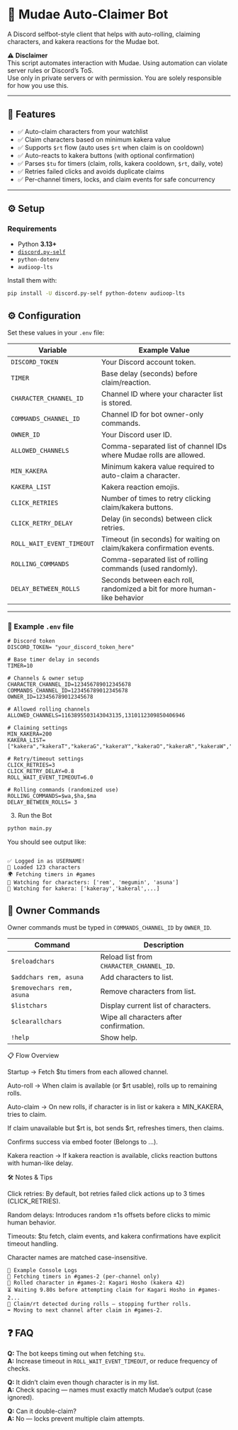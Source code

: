 # 🎲 Mudae Auto-Claimer Bot

A Discord selfbot-style client that helps with auto-rolling, claiming characters, and kakera reactions for the Mudae bot.

⚠️ **Disclaimer**  
This script automates interaction with Mudae. Using automation can violate server rules or Discord’s ToS.  
Use only in private servers or with permission. You are solely responsible for how you use this.

---

## 🚀 Features
- ✅ Auto-claim characters from your watchlist  
- ✅ Claim characters based on minimum kakera value  
- ✅ Supports `$rt` flow (auto uses `$rt` when claim is on cooldown)  
- ✅ Auto-reacts to kakera buttons (with optional confirmation)  
- ✅ Parses `$tu` for timers (claim, rolls, kakera cooldown, `$rt`, daily, vote)  
- ✅ Retries failed clicks and avoids duplicate claims  
- ✅ Per-channel timers, locks, and claim events for safe concurrency  

---

## ⚙️ Setup

### Requirements
- Python **3.13+**
- [`discord.py-self`](https://pypi.org/project/discord.py-self/)  
- `python-dotenv`  
- `audioop-lts`  

Install them with:

```bash
pip install -U discord.py-self python-dotenv audioop-lts
```


## ⚙️ Configuration

Set these values in your `.env` file:

| Variable                  | Example Value                                                                 |
|---------------------------|-------------------------------------------------------------------------------|
| `DISCORD_TOKEN`           | Your Discord account token.                                                 |
| `TIMER`                   | Base delay (seconds) before claim/reaction.                                 |
| `CHARACTER_CHANNEL_ID`    | Channel ID where your character list is stored.                             |
| `COMMANDS_CHANNEL_ID`     | Channel ID for bot owner-only commands.                                     |
| `OWNER_ID`                | Your Discord user ID.                                                       |
| `ALLOWED_CHANNELS`        | Comma-separated list of channel IDs where Mudae rolls are allowed.          |
| `MIN_KAKERA`              | Minimum kakera value required to auto-claim a character.                    |
| `KAKERA_LIST`             | Kakera reaction emojis.                                                |
| `CLICK_RETRIES`           | Number of times to retry clicking claim/kakera buttons.                     |
| `CLICK_RETRY_DELAY`       | Delay (in seconds) between click retries.                                   |
| `ROLL_WAIT_EVENT_TIMEOUT` | Timeout (in seconds) for waiting on claim/kakera confirmation events.       |
| `ROLLING_COMMANDS`        | Comma-separated list of rolling commands (used randomly).                   |
| `DELAY_BETWEEN_ROLLS`     | Seconds between each roll, randomized a bit for more human-like behavior    |
---

### 📂 Example `.env` file

```env
# Discord token 
DISCORD_TOKEN= "your_discord_token_here"

# Base timer delay in seconds
TIMER=10

# Channels & owner setup
CHARACTER_CHANNEL_ID=123456789012345678
COMMANDS_CHANNEL_ID=123456789012345678
OWNER_ID=123456789012345678

# Allowed rolling channels
ALLOWED_CHANNELS=1163895503143043135,1310112309850406946

# Claiming settings
MIN_KAKERA=200
KAKERA_LIST=["kakera","kakeraT","kakeraG","kakeraY","kakeraO","kakeraR","kakeraW","kakeraL"]

# Retry/timeout settings
CLICK_RETRIES=3
CLICK_RETRY_DELAY=0.8
ROLL_WAIT_EVENT_TIMEOUT=6.0

# Rolling commands (randomized use)
ROLLING_COMMANDS=$wa,$ha,$ma
DELAY_BETWEEN_ROLLS= 3 
```

3. Run the Bot
```bash
python main.py
```


You should see output like:
```

✅ Logged in as USERNAME!
📜 Loaded 123 characters
🌍 Fetching timers in #games
🎯 Watching for characters: ['rem', 'megumin', 'asuna']
💠 Watching for kakera: ['kakeray','kakeral',...]
```

## 🔑 Owner Commands

Owner commands must be typed in `COMMANDS_CHANNEL_ID` by `OWNER_ID`.

| Command            | Description                                  |
|--------------------|----------------------------------------------|
| `$reloadchars`     | Reload list from `CHARACTER_CHANNEL_ID`.     |
| `$addchars rem, asuna` | Add characters to list.                 |
| `$removechars rem, asuna` | Remove characters from list.         |
| `$listchars`       | Display current list of characters.          |
| `$clearallchars`   | Wipe all characters after confirmation.      |
| `!help`            | Show help.                                   |


📋 Flow Overview

Startup → Fetch $tu timers from each allowed channel.

Auto-roll → When claim is available (or $rt usable), rolls up to remaining rolls.

Auto-claim → On new rolls, if character is in list or kakera ≥ MIN_KAKERA, tries to claim.

If claim unavailable but $rt is, bot sends $rt, refreshes timers, then claims.

Confirms success via embed footer (Belongs to ...).

Kakera reaction → If kakera reaction is available, clicks reaction buttons with human-like delay.

🛠️ Notes & Tips

Click retries: By default, bot retries failed click actions up to 3 times (CLICK_RETRIES).

Random delays: Introduces random ±1s offsets before clicks to mimic human behavior.

Timeouts: $tu fetch, claim events, and kakera confirmations have explicit timeout handling.

Character names are matched case-insensitive.
```
🧩 Example Console Logs
📡 Fetching timers in #games-2 (per-channel only)
🎲 Rolled character in #games-2: Kagari Hosho (kakera 42)
⏳ Waiting 9.80s before attempting claim for Kagari Hosho in #games-2...
🛑 Claim/rt detected during rolls — stopping further rolls.
➡ Moving to next channel after claim in #games-2.
```

## ❓ FAQ

**Q:** The bot keeps timing out when fetching `$tu`.  
**A:** Increase timeout in `ROLL_WAIT_EVENT_TIMEOUT`, or reduce frequency of checks.  

**Q:** It didn’t claim even though character is in my list.  
**A:** Check spacing — names must exactly match Mudae’s output (case ignored).  

**Q:** Can it double-claim?  
**A:** No — locks prevent multiple claim attempts.  
